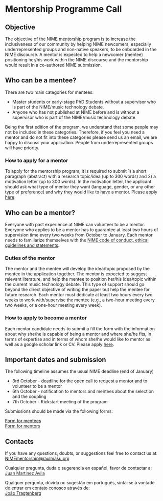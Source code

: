 # Mentorship Programme Call

## Objective

The objective of the NIME mentorship program is to increase the inclusiveness of our community by helping NIME newcomers, especially underrepresented groups and non-native speakers, to be onboarded in the NIME discourse. A mentor is expected to help a newcomer \(mentee\) positioning her/his work within the NIME discourse and the mentorship would result in a co-authored NIME submission.

## Who can be a mentee?

There are two main categories for mentees:

* Master students or early-stage PhD Students without a supervisor who is part of the NIME/music technology debate.
* Anyone who has not published at NIME before and is without a supervisor who is part of the NIME/music technology debate.

Being the first edition of the program, we understand that some people may not be included in these categories. Therefore, if you feel you need a mentor and do not fit into these categories please send us an email, we are happy to discuss your application. People from underrepresented groups will have priority.

### **How to apply for a mentor**

To apply for the mentorship program, it is required to submit 1\) a short paragraph \(abstract\) with a research topic/idea \(up to 300 words\) and 2\) a motivation letter \(up to 300 words\). In the motivation letter, the applicant should ask what type of mentor they want \(language, gender, or any other type of preference\) and why they would like to have a mentor. Please apply [here](https://vault.oddworlds.org/apps/forms/9jQNeaet4FnJD49c). 

## Who can be a mentor?

Everyone with past experience at NIME can volunteer to be a mentor. Everyone who applies to be a mentor has to guarantee at least two hours of supervision time every two weeks from October to January. Each mentor needs to familiarize themselves with the [NIME code of conduct, ethical guidelines and statements](https://www.nime.org/statements/). 

### **Duties of the mentor**

The mentor and the mentee will develop the idea/topic proposed by the mentee in the application together. The mentor is expected to suggest relevant literature, and help the mentee to position her/his idea/topic within the current music technology debate. This type of support should go beyond the direct objective of writing the paper but help the mentee for future research. Each mentor must dedicate at least two hours every two weeks to work with/supervise the mentee \(e.g., a two-hour meeting every two weeks, or a one-hour meeting every week\).

### **How to apply to become a mentor**

Each mentor candidate needs to submit a fill the form with the information about why she/he is capable of being a mentor and where she/he fits, in terms of expertise and in terms of whom she/he would like to mentor as well as a google scholar link or CV. Please apply [here](https://vault.oddworlds.org/apps/forms/w88DdRxJomykJ3WM). 

## Important dates and submission

The following timeline assumes the usual NIME deadline \(end of January\)

* 3rd October - deadline for the open call to request a mentor and to volunteer to be a mentor
* 6th October - notification to mentors and mentees about the selection and the coupling
* 7th October - Kickstart meeting of the program

Submissions should be made via the following forms:

[Form for mentees ](https://vault.oddworlds.org/apps/forms/9jQNeaet4FnJD49c)  
[Form for mentors ](https://vault.oddworlds.org/apps/forms/w88DdRxJomykJ3WM)

## Contacts

If you have any questions, doubts, or suggestions feel free to contact us at: [NIMEmentorship@raulmasu.org](mailto:NIMEmentorship@raulmasu.org)

Cualquier pregunta, duda o sugerencia en español, favor de contactar a:  
[Juan Martinez Avila](mailto:psxjpma@nott.ac.uk)

Qualquer pergunta, dúvida ou sugestão em português, sinta-se à vontade de entrar em contato conosco através de:  
[João Tragtenberg](mailto:tragtenberg@gmail.com)

